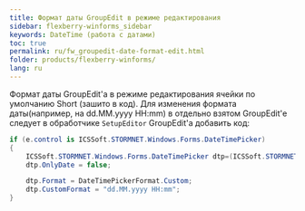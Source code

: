 ```yaml
---
title: Формат даты GroupEdit в режиме редактирования 
sidebar: flexberry-winforms_sidebar
keywords: DateTime (работа с датами)
toc: true
permalink: ru/fw_groupedit-date-format-edit.html
folder: products/flexberry-winforms/
lang: ru
---
```


Формат даты GroupEdit'а в режиме редактирования ячейки по умолчанию Short (зашито в код). Для изменения формата даты(например, на dd.MM.yyyy HH:mm)  в отдельно взятом GroupEdit'е следует в обработчике `SetupEditor` GroupEdit'а добавить код:

```csharp
if (e.control is ICSSoft.STORMNET.Windows.Forms.DateTimePicker)
{
    ICSSoft.STORMNET.Windows.Forms.DateTimePicker dtp=(ICSSoft.STORMNET.Windows.Forms.DateTimePicker)e.control;
    dtp.OnlyDate = false;

    dtp.Format = DateTimePickerFormat.Custom;
    dtp.CustomFormat = "dd.MM.yyyy HH:mm";
}
```